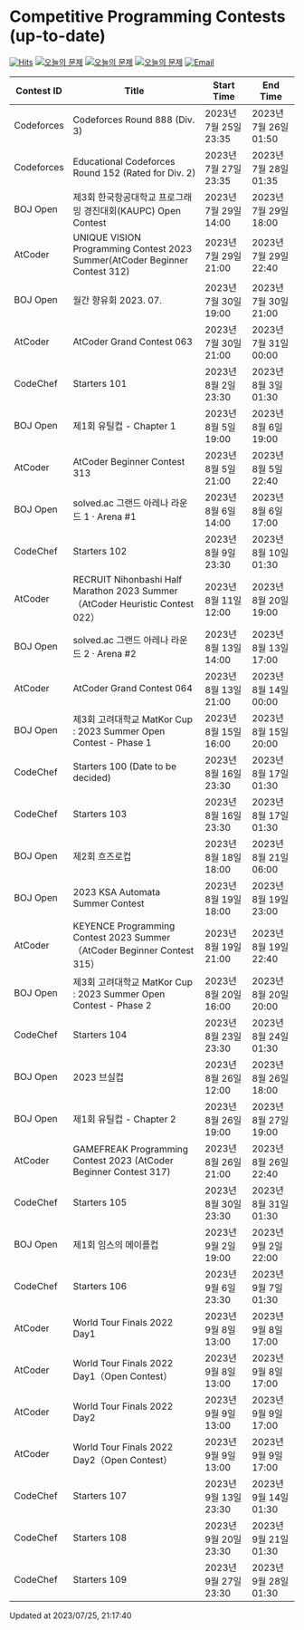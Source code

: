 Competitive Programming Contests (up-to-date)
========
[![Hits](https://hits.seeyoufarm.com/api/count/incr/badge.svg?url=https%3A%2F%2Fgithub.com%2Fika9810%2FCompetitive-Programming-Contests&count_bg=%2379C83D&title_bg=%23555555&icon=&icon_color=%23E7E7E7&title=hits&edge_flat=false)](https://hits.seeyoufarm.com)
[![오늘의 문제](https://img.shields.io/badge/Today's%20ABC-Link-lightpink)](https://github.com/ika9810/Atcoder-Daily-Contests/blob/main/ABC.md) 
[![오늘의 문제](https://img.shields.io/badge/Today's%20ARC-Link-orange)](https://github.com/ika9810/Atcoder-Daily-Contests/blob/main/ARC.md) 
[![오늘의 문제](https://img.shields.io/badge/Today's%20AGC-Link-red)](https://github.com/ika9810/Atcoder-Daily-Contests/blob/main/AGC.md) 
[![Email](https://img.shields.io/badge/Email-ika7204@naver.com-ff69b4)](mailTo:ika7204@naver.com)

 Contest ID | Title | Start Time | End Time |
---|---|---|---|
| Codeforces | Codeforces Round 888 (Div. 3) | 2023년 7월 25일 23:35 | 2023년 7월 26일 01:50 |
| Codeforces | Educational Codeforces Round 152 (Rated for Div. 2) | 2023년 7월 27일 23:35 | 2023년 7월 28일 01:35 |
| BOJ Open | 제3회 한국항공대학교 프로그래밍 경진대회(KAUPC) Open Contest | 2023년 7월 29일 14:00 | 2023년 7월 29일 18:00 |
| AtCoder | UNIQUE VISION Programming Contest 2023 Summer(AtCoder Beginner Contest 312) | 2023년 7월 29일 21:00 | 2023년 7월 29일 22:40 |
| BOJ Open | 월간 향유회 2023. 07. | 2023년 7월 30일 19:00 | 2023년 7월 30일 21:00 |
| AtCoder | AtCoder Grand Contest 063 | 2023년 7월 30일 21:00 | 2023년 7월 31일 00:00 |
| CodeChef | Starters 101 | 2023년 8월 2일 23:30 | 2023년 8월 3일 01:30 |
| BOJ Open | 제1회 유틸컵 - Chapter 1 | 2023년 8월 5일 19:00 | 2023년 8월 6일 19:00 |
| AtCoder | AtCoder Beginner Contest 313 | 2023년 8월 5일 21:00 | 2023년 8월 5일 22:40 |
| BOJ Open | solved.ac 그랜드 아레나 라운드 1 · Arena #1 | 2023년 8월 6일 14:00 | 2023년 8월 6일 17:00 |
| CodeChef | Starters 102 | 2023년 8월 9일 23:30 | 2023년 8월 10일 01:30 |
| AtCoder | RECRUIT Nihonbashi Half Marathon 2023 Summer（AtCoder Heuristic Contest 022） | 2023년 8월 11일 12:00 | 2023년 8월 20일 19:00 |
| BOJ Open | solved.ac 그랜드 아레나 라운드 2 · Arena #2 | 2023년 8월 13일 14:00 | 2023년 8월 13일 17:00 |
| AtCoder | AtCoder Grand Contest 064 | 2023년 8월 13일 21:00 | 2023년 8월 14일 00:00 |
| BOJ Open | 제3회 고려대학교 MatKor Cup : 2023 Summer Open Contest - Phase 1 | 2023년 8월 15일 16:00 | 2023년 8월 15일 20:00 |
| CodeChef | Starters 100 (Date to be decided) | 2023년 8월 16일 23:30 | 2023년 8월 17일 01:30 |
| CodeChef | Starters 103 | 2023년 8월 16일 23:30 | 2023년 8월 17일 01:30 |
| BOJ Open | 제2회 흐즈로컵 | 2023년 8월 18일 18:00 | 2023년 8월 21일 06:00 |
| BOJ Open | 2023 KSA Automata Summer Contest | 2023년 8월 19일 18:00 | 2023년 8월 19일 23:00 |
| AtCoder | KEYENCE Programming Contest 2023 Summer（AtCoder Beginner Contest 315） | 2023년 8월 19일 21:00 | 2023년 8월 19일 22:40 |
| BOJ Open | 제3회 고려대학교 MatKor Cup : 2023 Summer Open Contest - Phase 2 | 2023년 8월 20일 16:00 | 2023년 8월 20일 20:00 |
| CodeChef | Starters 104 | 2023년 8월 23일 23:30 | 2023년 8월 24일 01:30 |
| BOJ Open | 2023 브실컵 | 2023년 8월 26일 12:00 | 2023년 8월 26일 18:00 |
| BOJ Open | 제1회 유틸컵 - Chapter 2 | 2023년 8월 26일 19:00 | 2023년 8월 27일 19:00 |
| AtCoder | GAMEFREAK Programming Contest 2023 (AtCoder Beginner Contest 317) | 2023년 8월 26일 21:00 | 2023년 8월 26일 22:40 |
| CodeChef | Starters 105 | 2023년 8월 30일 23:30 | 2023년 8월 31일 01:30 |
| BOJ Open | 제1회 임스의 메이플컵 | 2023년 9월 2일 19:00 | 2023년 9월 2일 22:00 |
| CodeChef | Starters 106 | 2023년 9월 6일 23:30 | 2023년 9월 7일 01:30 |
| AtCoder | World Tour Finals 2022 Day1 | 2023년 9월 8일 13:00 | 2023년 9월 8일 17:00 |
| AtCoder | World Tour Finals 2022 Day1（Open Contest） | 2023년 9월 8일 13:00 | 2023년 9월 8일 17:00 |
| AtCoder | World Tour Finals 2022 Day2 | 2023년 9월 9일 13:00 | 2023년 9월 9일 17:00 |
| AtCoder | World Tour Finals 2022 Day2（Open Contest） | 2023년 9월 9일 13:00 | 2023년 9월 9일 17:00 |
| CodeChef | Starters 107 | 2023년 9월 13일 23:30 | 2023년 9월 14일 01:30 |
| CodeChef | Starters 108 | 2023년 9월 20일 23:30 | 2023년 9월 21일 01:30 |
| CodeChef | Starters 109 | 2023년 9월 27일 23:30 | 2023년 9월 28일 01:30 |

Updated at 2023/07/25, 21:17:40
